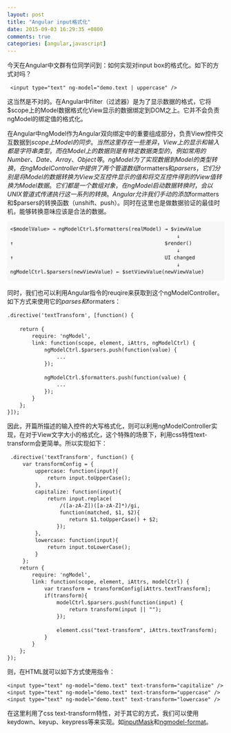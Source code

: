 ```yaml
---
layout: post
title: "Angular input格式化"
date: 2015-09-03 16:29:35 +0800
comments: true
categories: [angular,javascript]
---
```


今天在Angular中文群有位同学问到：如何实现对input box的格式化。如下的方式对吗？

	 <input type="text" ng-model="demo.text | uppercase" />


这当然是不对的。在Angular中filter（过滤器）是为了显示数据的格式，它将$scope上的Model数据格式化View显示的数据绑定到DOM之上。它并不会负责ngModel的绑定值的格式化。

在Angular中ngModel作为Angular双向绑定中的重要组成部分，负责View控件交互数据到$scope上Model的同步。当然这里存在一些差异，View上的显示和输入都是字符串类型，而在Model上的数据则是有特定数据类型的，例如常用的Number、Date、Array、Object等。ngModel为了实现数据到Model的类型转换，在ngModelController中提供了两个管道数组$formatters和$parsers，它们分别是将Model的数据转换为View交互控件显示的值和将交互控件得到的View值转换为Model数据。它们都是一个数组对象，在ngModel启动数据转换时，会以UNIX管道式传递执行这一系列的转换。Angular允许我们手动的添加$formatters和$parsers的转换函数（unshift、push）。同时在这里也是做数据验证的最佳时机，能够转换意味应该是合法的数据。

![ngModel](/images/blog_img/ngModelController-生命环.png)

同时，我们也可以利用Angular指令的reuqire来获取到这个ngModelController。如下方式来使用它的$parses和$formaters：

	.directive('textTransform', [function() {

	    return {
	        require: 'ngModel',
	        link: function(scope, element, iAttrs, ngModelCtrl) {
				ngModelCtrl.$parsers.push(function(value) {
					...
				});

				ngModelCtrl.$formatters.push(function(value) {
    				...
  				});
	        }
	    };
    }]);

因此，开篇所描述的输入控件的大写格式化，则可以利用ngModelController实现，在对于View文字大小的格式化，这个特殊的场景下，利用css特性text-transform会更简单。所以实现如下：

	 .directive('textTransform', function() {
		 var transformConfig = {
			 uppercase: function(input){
				 return input.toUpperCase();
			 },
			 capitalize: function(input){
				 return input.replace(
					 /([a-zA-Z])([a-zA-Z]*)/gi,
				     function(matched, $1, $2){
					    return $1.toUpperCase() + $2;
				    });
			 },
			 lowercase: function(input){
				 return input.toLowerCase();
			 }
		 };
	    return {
	        require: 'ngModel',
	        link: function(scope, element, iAttrs, modelCtrl) {
				var transform = transformConfig[iAttrs.textTransform];
				if(transform){
					modelCtrl.$parsers.push(function(input) {
	                	return transform(input || "");
	            	});	

	            	element.css("text-transform", iAttrs.textTransform);
				}
	        }
	    };
	});

则，在HTML就可以如下方式使用指令：

	<input type="text" ng-model="demo.text" text-transform="capitalize" />
	<input type="text" ng-model="demo.text" text-transform="uppercase" />
	<input type="text" ng-model="demo.text" text-transform="lowercase" />

在这里利用了css text-transform特性，对于其它的方式，我们可以使用keydown、keyup、keypress等来实现。如[inputMask](https://github.com/greengerong/green.inputmask4angular)和[ngmodel-format](https://github.com/greengerong/ngmodel-format)。
